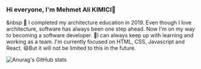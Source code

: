 ### Hi everyone, I'm Mehmet Ali KIMICI👋

&nbsp  🔭 I completed my architecture education in 2019. Even though I love architecture, software has always been one step ahead. Now I'm on my way to becoming a software developer.
🌱I can always keep up with learning and working as a team. I'm currently focused on HTML, CSS, Javascript and React. 
😄But it will not be limited to this in the future.

<!--
**mehmetalikimici/mehmetalikimici** is a ✨ _special_ ✨ repository because its `README.md` (this file) appears on your GitHub profile.

Here are some ideas to get you started:

- 🔭 I’m currently working on ...
- 🌱 I’m currently learning ...
- 👯 I’m looking to collaborate on ...
- 🤔 I’m looking for help with ...
- 💬 Ask me about ...
- 📫 How to reach me: ...
- 😄 Pronouns: ...
- ⚡ Fun fact: ...
-->
![Anurag's GitHub stats](https://github-readme-stats.vercel.app/api?username=mehmetalikimici&show_icons=true&theme=dark)

